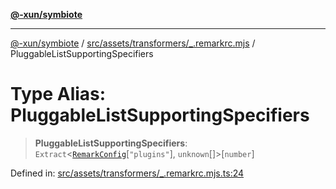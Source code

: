 [**@-xun/symbiote**](../../../../../README.md)

***

[@-xun/symbiote](../../../../../README.md) / [src/assets/transformers/\_.remarkrc.mjs](../README.md) / PluggableListSupportingSpecifiers

# Type Alias: PluggableListSupportingSpecifiers

> **PluggableListSupportingSpecifiers**: `Extract`\<[`RemarkConfig`](RemarkConfig.md)\[`"plugins"`\], `unknown`[]\>\[`number`\]

Defined in: [src/assets/transformers/\_.remarkrc.mjs.ts:24](https://github.com/Xunnamius/symbiote/blob/d83dccf3f06ef592d9b9bfba8a64236063675ad1/src/assets/transformers/_.remarkrc.mjs.ts#L24)

